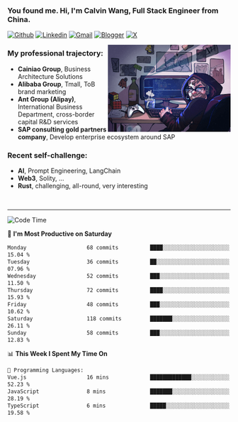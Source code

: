 <!-- Greeting -->
### You found me. Hi, I'm Calvin Wang, Full Stack Engineer from China.

[![Github](https://img.shields.io/badge/-Github-000?style=flat&logo=Github&logoColor=white)](https://github.com/wangjunneil)
[![Linkedin](https://img.shields.io/badge/-LinkedIn-blue?style=flat&logo=Linkedin&logoColor=white)](https://www.linkedin.com/in/wangjunneil/)
[![Gmail](https://img.shields.io/badge/-Gmail-c14438?style=flat&logo=Gmail&logoColor=white)](mailto:wangjunneil@gmail.com)
[![Blogger](https://img.shields.io/badge/-Blogger-gray?style=flat&logo=Blogger&logoColor=white)](https://www.wangjun.dev)
[![X](https://img.shields.io/badge/-Twitter-gray?style=flat&logo=X&logoColor=white)](https://twitter.com/0xICalvin)

<!--Introduction -->

<img align="right" alt="img" src="https://raw.githubusercontent.com/wangjunneil/wangjunneil/main/imgs/cover_image.png" width="55%" height="auto" />

### My professional trajectory: 
- **Cainiao Group**, Business Architecture Solutions
- **Alibaba Group**, Tmall, ToB brand marketing
- **Ant Group (Alipay)**, International Business Department, cross-border capital R&D services
- **SAP consulting gold partners company**, Develop enterprise ecosystem around SAP
### Recent self-challenge:
- **AI**, Prompt Engineering, LangChain
- **Web3**, Solity, ...
- **Rust**, challenging, all-round, very interesting

<br/>

---
<!-- Your badges -->

<!--START_SECTION:waka-->
![Code Time](http://img.shields.io/badge/Code%20Time-333%20hrs-blue)

📅 **I'm Most Productive on Saturday** 

```text
Monday                   68 commits          ████░░░░░░░░░░░░░░░░░░░░░   15.04 % 
Tuesday                  36 commits          ██░░░░░░░░░░░░░░░░░░░░░░░   07.96 % 
Wednesday                52 commits          ███░░░░░░░░░░░░░░░░░░░░░░   11.50 % 
Thursday                 72 commits          ████░░░░░░░░░░░░░░░░░░░░░   15.93 % 
Friday                   48 commits          ███░░░░░░░░░░░░░░░░░░░░░░   10.62 % 
Saturday                 118 commits         ███████░░░░░░░░░░░░░░░░░░   26.11 % 
Sunday                   58 commits          ███░░░░░░░░░░░░░░░░░░░░░░   12.83 % 
```


📊 **This Week I Spent My Time On** 

```text
💬 Programming Languages: 
Vue.js                   16 mins             █████████████░░░░░░░░░░░░   52.23 % 
JavaScript               8 mins              ███████░░░░░░░░░░░░░░░░░░   28.19 % 
TypeScript               6 mins              █████░░░░░░░░░░░░░░░░░░░░   19.58 % 
```


<!--END_SECTION:waka-->
